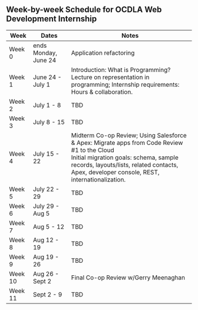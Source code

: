 <style type="text/css">
.my-table tr:first-child {
    width: 400px;
}
</style>

## Week-by-week Schedule for OCDLA Web Development Internship

| Week | Dates | Notes
| --- | --- | ---
| Week 0 | ends Monday, June 24 | Application refactoring
| Week 1 | June 24 - July 1 | Introduction: What is Programming?  Lecture on representation in programming; Internship requirements: Hours & collaboration.
| Week 2 | July 1 - 8 | TBD
| Week 3 | July 8 - 15 | TBD
| Week 4| July 15 - 22 | Midterm Co-op Review; Using Salesforce & Apex: Migrate apps from Code Review #1 to the Cloud<br />Initial migration goals: schema, sample records, layouts/lists, related contacts, Apex, developer console, REST, internationalization.
| Week 5 | July 22 - 29 | TBD
| Week 6 | July 29 - Aug 5 | TBD
| Week 7 | Aug 5 - 12 | TBD
| Week 8 | Aug 12 - 19 | TBD
| Week 9 | Aug 19 - 26 | TBD
| Week 10 | Aug 26 - Sept 2 | Final Co-op Review w/Gerry Meenaghan
| Week 11 | Sept 2 - 9 | TBD
